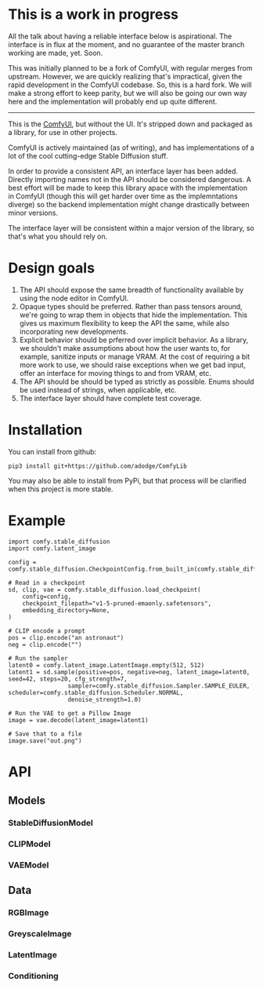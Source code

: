 # This is a work in progress

All the talk about having a reliable interface below is aspirational.  The
interface is in flux at the moment, and no guarantee of the master branch
working are made, yet.  Soon.

This was initially planned to be a fork of ComfyUI, with regular merges from
upstream.  However, we are quickly realizing that's impractical, given the
rapid development in the ComfyUI codebase.  So, this is a hard fork.  We will
make a strong effort to keep parity, but we will also be going our own way here
and the implementation will probably end up quite different.

----

This is the [ComfyUI](https://github.com/comfyanonymous/ComfyUI), but without
the UI.  It's stripped down and packaged as a library, for use in other projects.

ComfyUI is actively maintained (as of writing), and has implementations of a
lot of the cool cutting-edge Stable Diffusion stuff.

In order to provide a consistent API, an interface layer has
been added.  Directly importing names not in the API should be considered
dangerous.  A best effort will be made to keep this library apace with the
implementation in ComfyUI (though this will get harder over time as the
implemntations diverge) so the backend implementation might change drastically
between minor versions.

The interface layer will be consistent within a major version of the library,
so that's what you should rely on.

# Design goals

1. The API should expose the same breadth of functionality available by using
the node editor in ComfyUI.
2. Opaque types should be preferred.  Rather than pass tensors around, we're
going to wrap them in objects that hide the implementation.  This gives us
maximum flexibility to keep the API the same, while also incorporating new
developments.
3. Explicit behavior should be prferred over implicit behavior.  As a library,
we shouldn't make assumptions about how the user wants to, for example,
sanitize inputs or manage VRAM.  At the cost of requiring a bit more work to
use, we should raise exceptions when we get bad input, offer an interface for
moving things to and from VRAM, etc.
4. The API should be should be typed as strictly as possible.  Enums should be
used instead of strings, when applicable, etc.
5. The interface layer should have complete test coverage.

# Installation

You can install from github:

```
pip3 install git+https://github.com/adodge/ComfyLib
```

You may also be able to install from PyPi, but that process will be clarified
when this project is more stable.

# Example

```python3
import comfy.stable_diffusion
import comfy.latent_image

config = comfy.stable_diffusion.CheckpointConfig.from_built_in(comfy.stable_diffusion.BuiltInCheckpointConfigName.V1)

# Read in a checkpoint
sd, clip, vae = comfy.stable_diffusion.load_checkpoint(
    config=config,
    checkpoint_filepath="v1-5-pruned-emaonly.safetensors",
    embedding_directory=None,
)

# CLIP encode a prompt
pos = clip.encode("an astronaut")
neg = clip.encode("")

# Run the sampler
latent0 = comfy.latent_image.LatentImage.empty(512, 512)
latent1 = sd.sample(positive=pos, negative=neg, latent_image=latent0, seed=42, steps=20, cfg_strength=7,
                 sampler=comfy.stable_diffusion.Sampler.SAMPLE_EULER, scheduler=comfy.stable_diffusion.Scheduler.NORMAL,
                 denoise_strength=1.0)

# Run the VAE to get a Pillow Image
image = vae.decode(latent_image=latent1)

# Save that to a file
image.save("out.png")
```

# API

## Models

### StableDiffusionModel
### CLIPModel
### VAEModel

## Data

### RGBImage
### GreyscaleImage
### LatentImage
### Conditioning
